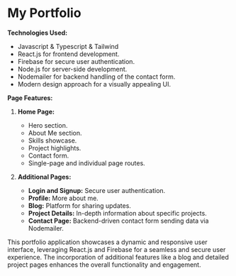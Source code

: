 # My Portfolio

**Technologies Used:**

- Javascript & Typescript & Tailwind
- React.js for frontend development.
- Firebase for secure user authentication.
- Node.js for server-side development.
- Nodemailer for backend handling of the contact form.
- Modern design approach for a visually appealing UI.

**Page Features:**

1. **Home Page:**

   - Hero section.
   - About Me section.
   - Skills showcase.
   - Project highlights.
   - Contact form.
   - Single-page and individual page routes.

2. **Additional Pages:**
   - **Login and Signup:** Secure user authentication.
   - **Profile:** More about me.
   - **Blog:** Platform for sharing updates.
   - **Project Details:** In-depth information about specific projects.
   - **Contact Page:** Backend-driven contact form sending data via Nodemailer.

This portfolio application showcases a dynamic and responsive user interface, leveraging React.js and Firebase for a seamless and secure user experience. The incorporation of additional features like a blog and detailed project pages enhances the overall functionality and engagement.
